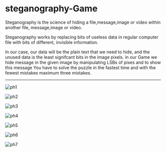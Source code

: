 # steganography-Game

Steganography is the science of hiding a file,message,image or video within another file,
message,image or video.

Steganography works by replacing bits of useless data in regular computer file with bits of different,
invisible information.

In our case, our data will be the plain text that we need to hide, and the unused data is the least signifcant bits in the image pixels.
in our Game we hide message in the given image by manipulating LSBs of pixes and to show this message You have to solve the puzzle
in the fastest time and with the fewest mistakes maximum three mistakes.
***


![ph1](https://user-images.githubusercontent.com/71784734/127685207-4d1a9515-32f7-4842-8d03-95ce2b4e1426.png)

![ph2](https://user-images.githubusercontent.com/71784734/127685344-07c6e46b-2af8-4842-a2db-d8c671142106.png)

![ph3](https://user-images.githubusercontent.com/71784734/127685973-a14a36f7-ad4f-4e26-8296-fbbcb64c9ac7.PNG)

![ph4](https://user-images.githubusercontent.com/71784734/127685984-fa1d7826-ba51-463f-be1c-8960208498f5.PNG)

![ph5](https://user-images.githubusercontent.com/71784734/127686003-787d9e76-d247-4143-bfb0-ee449315ed50.PNG)

![ph6](https://user-images.githubusercontent.com/71784734/127686029-9d8b5949-0b65-449b-8c61-3ba27af78890.PNG)

![ph7](https://user-images.githubusercontent.com/71784734/127686050-7df37bf9-9fd4-436f-a638-bf53865918a8.PNG)
